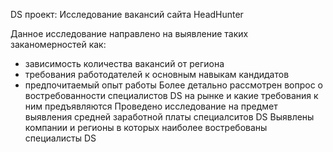 DS проект: Исследование вакансий сайта HeadHunter

Данное исследование направлено на выявление таких заканомерностей как:
- зависимость количества вакансий от региона
- требования работодателей к основным навыкам кандидатов
- предпочитаемый опыт работы
Более детально рассмотрен вопрос о востребованности специалистов DS на рынке и какие требования к ним предъявляются
Проведено исследование на предмет выявления средней заработной платы специалситов DS
Выявлены компании и регионы в которых наиболее востребованы специалисты DS
